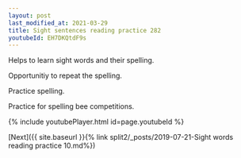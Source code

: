 ```yaml
---
layout: post
last_modified_at: 2021-03-29
title: Sight sentences reading practice 282
youtubeId: EH7DKQtdF9s
---
```

 
 
Helps to learn sight words and their spelling.

Opportunitiy to repeat the spelling. 

Practice spelling. 
 
Practice for spelling bee competitions. 
 
{% include youtubePlayer.html id=page.youtubeId %}
 
 

[Next]({{ site.baseurl }}{% link  split2/_posts/2019-07-21-Sight words reading practice 10.md%})
 
